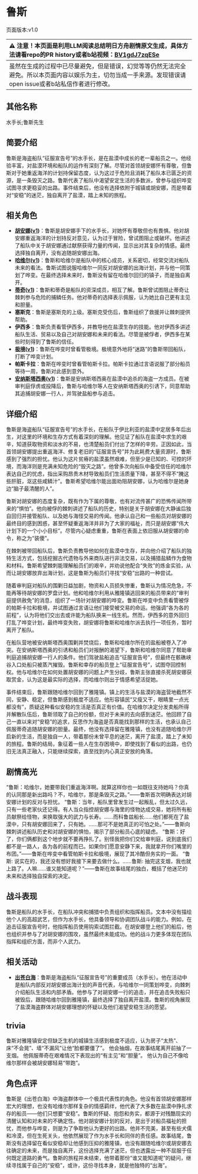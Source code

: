 # 鲁斯
页面版本:v1.0
 

| :warning: 注意！本页面是利用LLM阅读总结明日方舟剧情原文生成，具体方法请看repo的PR history或者b站视频：[BV1gdJ7zqESe](https://www.bilibili.com/video/BV1gdJ7zqESe/)         |
|:----------------------------|
| 虽然在生成的过程中已尽量避免，但是错误，幻觉等等仍然无法完全避免。所以本页面内容以娱乐为主，切勿当成一手来源。发现错误请open issue或者b站私信作者进行修改。|



## 其他名称
水手长;鲁斯先生
## 简要介绍
鲁斯是海盗船队“征服宣告号”的水手长，是在盐漠中成长的老一辈船员之一。他经验丰富，对盐漠环境和船队的运作有深刻了解。尽管对首领胡安娜怀有尊敬，但鲁斯对于她重返海洋的计划持保留态度，认为这过于危险且消耗了船队本已匮乏的资源，是一条毁灭之路。鲁斯代表了船队中渴望安定生活的多数派，曾参与组织哗变试图寻求更稳妥的出路。事件结束后，他没有选择依附于城镇或胡安娜，而是带着对“安稳”的迷茫，独自离开了盐漠，踏上未知的旅程。
## 相关角色
-   **[胡安娜](../char_v3/extended_char_hu_an_na.md)([v1](extended_char_hu_an_na.md))**：鲁斯是胡安娜手下的水手长，对她怀有尊敬但也有畏惧。他对胡安娜重返海洋的计划持反对意见，认为过于冒险，曾试图阻止或破坏。他讲述了船队中关于胡安娜通过献祭获得力量的传闻，显示出对其复杂的情感。最终选择独自离开，没有追随胡安娜出海。
-   **[哈维尔](../char_v3/extended_char_ha_wei_er.md)([v1](extended_char_ha_wei_er.md))**：鲁斯和哈维尔是船队中的核心成员，关系密切，经常交流对船队未来的看法。鲁斯试图说服哈维尔一同反对胡安娜的出海计划，并与他一同策划了哗变。在最终选择未来时，鲁斯没有留在哈维尔回归的镇子，而是独自离开。
-   **[蒂奇](../char_v3/extended_char_di_qi.md)([v1](extended_char_di_qi.md))**：鲁斯和蒂奇是船队的资深成员，相互了解。鲁斯曾试图阻止蒂奇让棘刺参与危险的捕鳞任务。他对蒂奇的选择表示佩服，认为她比自己更有主见和胆量。
-   **塞斯克**：鲁斯是塞斯克的上级。塞斯克受伤后，鲁斯组织了救援并让棘刺提供帮助。
-   **伊西多**：鲁斯负责看管伊西多，并教导他在盐漠生存的技能。他对伊西多讲述船队生活、贸易以及自己对胡安娜和未来的看法。尽管是被俘者，伊西多在某些时刻得到了鲁斯的信任。
-   **[极境](../char_v3/char_401_elysm.md)([v1](char_401_elysm.md))**：鲁斯在哗变时曾看管极境。极境意外地将“迷路”的鲁斯带回船队，打断了哗变计划。
-   **帕斯卡拉**：鲁斯在哗变时曾看管帕斯卡拉。帕斯卡拉通过言语说服了部分船员等待一周，鲁斯对此感到意外。
-   **[安纳斯塔西奥](../char_v3/extended_char_an_na_si_ta_xi_ao.md)([v1](extended_char_an_na_si_ta_xi_ao.md))**：鲁斯是安纳斯塔西奥在盐漠中追杀的海盗一方成员。在被审判庭俘虏或投降后，鲁斯与哈维尔等人在安纳斯塔西奥的引诱下，同意帮助其追捕胡安娜一行人，并驾驶盐船参与追击。
## 详细介绍
鲁斯是海盗船队“征服宣告号”的水手长，在船队于伊比利亚的盐漠中定居多年后出生，对这里的环境和生存方式有着深刻的理解。他见证了船队在盐漠中求生的艰辛，知道获取物资和淡水的不易，也清楚船员们付出了怎样的辛劳。正因如此，当首领胡安娜提出重返海洋、修复老旧的“征服宣告号”并为此耗费大量资源时，鲁斯感到了强烈的担忧。他认为这片贫瘠的盐漠虽然艰难，但至少是已知的、可控的环境，而海洋则是充满未知危险的“毁灭之路”。他曾多次向船队中备受信任的哈维尔表达自己的忧虑，指出采购昂贵木材导致船员们生活质量下降，甚至不得不“腌这些肝脏，沤这些咸鳞汁”。鲁斯希望哈维尔能出面劝阻胡安娜，认为哈维尔是她身边“脑子最清醒的人”。

鲁斯对胡安娜的态度复杂，既有作为下属的尊敬，也有对流传甚广的恐怖传闻所带来的“惧怕”。他向被俘的棘刺讲述了船队的历史，特别是关于胡安娜在大静谧后独自回归并接管船队、以及她与海怪交易的传闻。他承认自己和一些船员对胡安娜的最终目的感到困惑，甚至怀疑重返海洋并非为了大家的福祉，而只是胡安娜“伟大计划下的一个小小目标”。尽管内心疑虑重重，鲁斯在表面上依旧服从胡安娜的命令，称之为“装傻”。

在棘刺被带回船队后，鲁斯负责教导他如何在盐漠中生存，并向他介绍了船队的独特生活方式，包括挖掘古代遗物与外来商队进行非法交易，以及捕猎盐鳞作为食物和材料。鲁斯希望棘刺能理解船员们的艰辛，并劝说他配合“失败”的炼金实验，从而让胡安娜放弃出海计划，这是鲁斯为船员们寻找“安稳”出路的一种尝试。

随着审判庭对船队的围剿日益加剧，物资和人员损失惨重，鲁斯认为情况危急，不能再等待胡安娜的罗盘计划。他和哈维尔利用从雅隆镇逃回来的船员带来的“审判庭提供赦免”的消息，组织了一场针对胡安娜的哗变。鲁斯在哗变中负责看管被俘的帕斯卡拉和极境，并试图通过言语让他们接受被交易的命运。他强调“各为各的前程”，认为将他们交出去或许能为船队换来一线生机。然而，伊西多的意外回归打乱了哗变计划，最终哗变失败，胡安娜将鲁斯和哈维尔派去执行一项任务，暂时离开了船队。

在船队营地被安纳斯塔西奥围剿并焚烧后，鲁斯和哈维尔所在的盐船被卷入了冲突。在安纳斯塔西奥的引诱和船员们对报酬的渴望下，鲁斯和哈维尔同意了帮助审判庭追捕胡安娜一行人的条件。他们驾驶盐船追击“征服宣告号”，但最终在骸礁峡谷入口处船只被蒸汽摧毁。鲁斯和幸存的船员登上“征服宣告号”，试图夺回控制权。他与哈维尔在如何处置胡安娜的问题上产生分歧，鲁斯主张直接杀死胡安娜获取赏金，认为这是最实际的选择，而哈维尔则出于情感希望活捉她。

事件结束后，鲁斯跟随哈维尔回到了雅隆镇。镇上的生活与盐漠的海盗营地截然不同，安静、稳定，但鲁斯感到极度不适应。他形容镇民“又瘦又干，眼睛里一点光都没有”，质疑这种看似安稳的生活是否真正有价值。在哈维尔决定分发卖船所得并解散队伍后，鲁斯领取了自己的份额，但对于未来的去向感到迷茫。他回顾了自己一直以来对“安稳”的追求，反思作为海盗是否真能找到那样的生活，也承认自己佩服蒂奇追随胡安娜的胆量。最终，他没有选择留在雅隆镇，也没有追随哈维尔开启新的生活，而是独自一人，带着那份未曾平息的迷茫，离开了盐漠，踏上了未知的旅程。鲁斯的结局，象征着一些人在生存困境中，即使找到了看似的出路，也仍旧无法真正融入，只能继续探索，直至找到内心真正安放的角落。
## 剧情高光
“鲁斯：哈维尔，她要带我们重返海洋啊。就算这样你也一如既往支持她吗？你真的认同那是新出路吗？不，哈维尔，那是条毁灭之路。”——鲁斯首次明确表达对胡安娜计划的反对与担忧。
“鲁斯：当年，船队里曾发生过一起叛乱，但太过久远，只有一些老家伙还记得。有人当众指控胡安娜与海里的怪物达成交易，她将所有船员献祭给怪物，来换取强大的武力与长寿。......而科鲁兹船长......他们都死在了盐漠中，只有胡安娜回来了，只有她。......那可不是她真正的可怕之处。”——鲁斯向棘刺讲述船队历史和对胡安娜的惧怕，揭示了部分船员心底的疑虑。
“鲁斯：好了，你们俩都到这个地步就不要再挣扎了。别怪我把你们交给审判庭，说到底我们都不是一路人，各为各的前程而已。如果你们愿意安静下来，我就拿开你们嘴里的布团。”——鲁斯在哗变中看管帕斯卡拉和极境，展现了其冷酷但务实的一面。
“鲁斯: 说实在的，我还没有想好我接下来要去做什么。......鲁斯: 抽完这支烟，我也就上路了。人嘛......谁又能知道呢？”——鲁斯在故事结尾的独白，概括了他迷茫的未来和选择独自探索的决定。
## 战斗表现
鲁斯是船队的水手长，在船队冲突和捕猎中负责组织和指挥船员。文本中没有描绘他个人的高超武艺，但作为水手长，他具备领导和协调团队战斗的能力。例如，在追击征服宣告号时，他指挥船员使用钩索试图拦截。在胡安娜登上他们的船后，他也组织并参与了对胡安娜的围攻，虽然最终未能成功。他的战斗力更多体现在团队指挥和组织方面，而非个人武力。
## 相关活动
-   **[出苍白海](../stories/act39side.md)**：鲁斯是海盗船队“征服宣告号”的重要成员（水手长）。他在活动中是船队内部反对胡安娜出海计划的声音代表，与哈维尔一同策划哗变，向棘刺介绍船队生活和内部矛盾。他参与了对胡安娜一行的追击，并在追击失败船只被毁后，跟随哈维尔回到雅隆镇，最终选择了独自离开盐漠。鲁斯的视角展现了盐漠海盗群体对胡安娜理想的怀疑以及他们渴望安稳生活的愿望。
## trivia
鲁斯对雅隆镇安定但缺乏生机的城镇生活感到极度不适应，认为房子“太热”、床“不会晃”、墙“不漏风”让他“脸都要僵了”。
他会抽烟，在故事结尾离开前抽了一支烟。
他佩服蒂奇在艰难情况下表现出的“有主见”和“胆量”。
他认为自己不像哈维尔那样会被胡安娜轻易“带跑”。
## 角色点评
鲁斯是《出苍白海》中海盗群体中一个极具代表性的角色。他没有首领胡安娜那样宏大的理想，也没有哈维尔那样复杂的情感羁绊，他代表了大多数在盐漠中挣扎求存的船员——他们只想要“安稳”。鲁斯的怀疑、抱怨和务实，都源于对残酷现实的清醒认知和对未来的不确定性。他对胡安娜计划的反对，是出于对船员福祉的担忧，而他参与哗变，则是为了争取他认为更好的出路。他并不完美，甚至有些犬儒和冷漠，但在生死关头，他依然展现了作为水手长和同伴的责任感。故事结尾，鲁斯没有选择留在看似安稳却让他感到压抑的雅隆镇，也没有跟随哈维尔或胡安娜去往确定的未来，而是独自离开，这份选择充满了迷茫，但也透露出一种不屈服于任何既定道路的勇气。鲁斯的旅程并未结束，他带着那份“谁又能知道呢”的疑问，继续寻找属于自己的“安稳”，或许，这份寻找本身，就是他独特的“出海”。